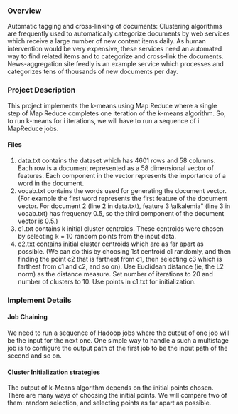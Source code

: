 ### Overview
Automatic tagging and cross-linking of documents: Clustering algorithms are frequently used to automatically categorize documents by web services which receive a large
number of new content items daily. As human intervention would be very expensive, these
services need an automated way to find related items and to categorize and cross-link the
documents. News-aggregation site feedly is an example service which processes and categorizes tens of thousands of new documents per day.

### Project Description
This project implements the k-means using Map Reduce where a
single step of Map Reduce completes one iteration of the k-means algorithm. So, to run
k-means for i iterations, we will have to run a sequence of i MapReduce jobs.

#### Files
1. data.txt contains the dataset which has 4601 rows and 58 columns. Each row is a
document represented as a 58 dimensional vector of features. Each component in the
vector represents the importance of a word in the document.
2. vocab.txt contains the words used for generating the document vector. (For example
the first word represents the first feature of the document vector. For document 2 (line
2 in data.txt), feature 3 \alkalemia" (line 3 in vocab.txt) has frequency 0.5, so the
third component of the document vector is 0.5.)
3. c1.txt contains k initial cluster centroids. These centroids were chosen by selecting
k = 10 random points from the input data.
4. c2.txt contains initial cluster centroids which are as far apart as possible. (We can
do this by choosing 1st centroid c1 randomly, and then finding the point c2 that is
farthest from c1, then selecting c3 which is farthest from c1 and c2, and so on).
Use Euclidean distance (ie, the L2 norm) as the distance measure. Set number of iterations
to 20 and number of clusters to 10. Use points in c1.txt for initialization.

### Implement Details
#### Job Chaining
We need to run a sequence of Hadoop jobs where the output of one job will be the input for
the next one. One simple way to handle a such a multistage job is to configure the
output path of the first job to be the input path of the second and so on.

#### Cluster Initialization strategies
The output of k-Means algorithm depends on the initial
points chosen. There are many ways of choosing the initial points. We will compare two of
them: random selection, and selecting points as far apart as possible.
